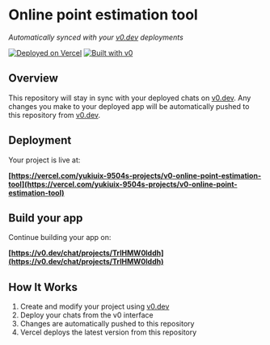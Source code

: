 # Online point estimation tool

*Automatically synced with your [v0.dev](https://v0.dev) deployments*

[![Deployed on Vercel](https://img.shields.io/badge/Deployed%20on-Vercel-black?style=for-the-badge&logo=vercel)](https://vercel.com/yukiuix-9504s-projects/v0-online-point-estimation-tool)
[![Built with v0](https://img.shields.io/badge/Built%20with-v0.dev-black?style=for-the-badge)](https://v0.dev/chat/projects/TrIHMW0lddh)

## Overview

This repository will stay in sync with your deployed chats on [v0.dev](https://v0.dev).
Any changes you make to your deployed app will be automatically pushed to this repository from [v0.dev](https://v0.dev).

## Deployment

Your project is live at:

**[https://vercel.com/yukiuix-9504s-projects/v0-online-point-estimation-tool](https://vercel.com/yukiuix-9504s-projects/v0-online-point-estimation-tool)**

## Build your app

Continue building your app on:

**[https://v0.dev/chat/projects/TrIHMW0lddh](https://v0.dev/chat/projects/TrIHMW0lddh)**

## How It Works

1. Create and modify your project using [v0.dev](https://v0.dev)
2. Deploy your chats from the v0 interface
3. Changes are automatically pushed to this repository
4. Vercel deploys the latest version from this repository
